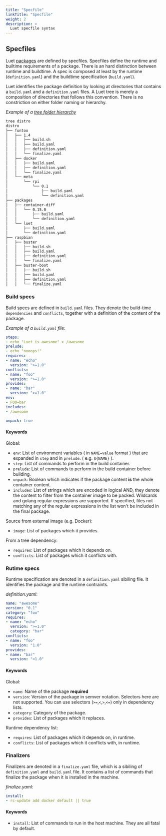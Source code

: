 ```yaml
---
title: "Specfile"
linkTitle: "Specfile"
weight: 2
description: >
  Luet specfile syntax
---
```


## Specfiles

Luet [packages](/docs/docs/concepts/packages/) are defined by specfiles. Specfiles define the runtime and builtime requirements of a package.  There is an hard distinction between runtime and buildtime. A spec is composed at least by the runtime (`definition.yaml`) and the buildtime specification (`build.yaml`).

Luet identifies the package definition by looking at directories that contains a `build.yaml` and a `definition.yaml` files. A Luet tree is merely a composition of directories that follows this convention. There is no constriction on either folder naming or hierarchy.

*Example of a [tree folder hierarchy](https://github.com/Luet-lab/luet-embedded/tree/master/distro)*
```bash
tree distro                                                      
distro
├── funtoo              
│   ├── 1.4
│   │   ├── build.sh        
│   │   ├── build.yaml                                             
│   │   ├── definition.yaml
│   │   └── finalize.yaml
│   ├── docker
│   │   ├── build.yaml
│   │   ├── definition.yaml
│   │   └── finalize.yaml
│   └── meta
│       └── rpi
│           └── 0.1
│               ├── build.yaml
│               └── definition.yaml
├── packages
│   ├── container-diff
│   │   └── 0.15.0
│   │       ├── build.yaml
│   │       └── definition.yaml
│   └── luet
│       ├── build.yaml
│       └── definition.yaml
├── raspbian
│   ├── buster
│   │   ├── build.sh
│   │   ├── build.yaml
│   │   ├── definition.yaml
│   │   └── finalize.yaml
│   ├── buster-boot
│   │   ├── build.sh
│   │   ├── build.yaml
│   │   ├── definition.yaml
│   │   └── finalize.yaml
```

### Build specs

Build specs are defined in `build.yaml` files. They denote the build-time `dependencies` and `conflicts`, together with a definition of the content of the package.

*Example of a `build.yaml` file*:
```yaml
steps:
- echo "Luet is awesome" > /awesome
prelude:
- echo "nooops!"
requires:
- name: "echo"
  version: ">=1.0"
conflicts:
- name: "foo"
  version: ">=1.0"
provides:
- name: "bar"
  version: ">=1.0"
env:
- FOO=bar
includes:
- /awesome

unpack: true
```

#### Keywords

Global:

- `env`: List of environment variables ( in `NAME=value` format ) that are expanded in `step` and in `prelude`. ( e.g. `${NAME}` ).
- `step`: List of commands to perform in the build container.
- `prelude`: List of commands to perform in the build container before building.
- `unpack`: Boolean which indicates if the package content **is** the whole container content.
- `includes`: List of strings which are encoded in logical AND, they denote the content to filter from the container image to be packed. Wildcards and golang regular expressions are supported. If specified, files not matching any of the regular expressions in the list won't be included in the final package.

Source from external image (e.g. Docker):

- `image`: List of packages which it provides.

From a tree dependency:

- `requires`: List of packages which it depends on.
- `conflicts`: List of packages which it conflicts with.

### Rutime specs

Runtime specification are denoted in a `definition.yaml` sibiling file. It identifies the package and the runtime contraints.

*definition.yaml*:
```yaml
name: "awesome"
version: "0.1"
category: "foo"
requires:
- name: "echo"
  version: ">=1.0"
  category: "bar"
conflicts:
- name: "foo"
  version: "1.0"
provides:
- name: "bar"
  version: "<1.0"
```
#### Keywords

Global:

- `name`: Name of the package **required**
- `version`: Version of the package in semver notation. Selectors here are not supported. You can use selectors (`>=`,`<`,`>`,`<=`) only in dependency lists.
- `category`: Category of the package.
- `provides`: List of packages which it replaces.

Runtime dependency list:

- `requires`: List of packages which it depends on, in runtime.
- `conflicts`: List of packages which it conflicts with, in runtime.

### Finalizers

Finalizers are denoted in a `finalize.yaml` file, which is a sibiling of `definition.yaml` and `build.yaml` file. It contains a list of commands that finalize the package when it is installed in the machine.

*finalize.yaml*:
```yaml
install:
- rc-update add docker default || true
```

#### Keywords

- `install`: List of commands to run in the host machine. They are all fatal by default.
